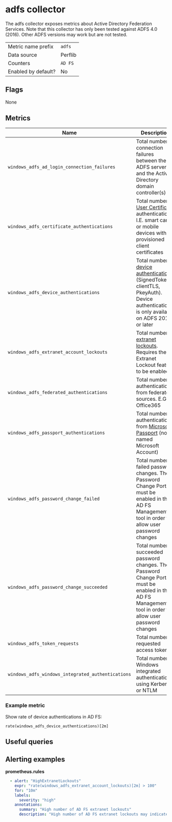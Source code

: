 # adfs collector

The adfs collector exposes metrics about Active Directory Federation Services. Note that this collector has only been tested against ADFS 4.0 (2016).
Other ADFS versions may work but are not tested.

|||
-|-
Metric name prefix  | `adfs`
Data source         | Perflib
Counters            | `AD FS`
Enabled by default? | No

## Flags

None

## Metrics

Name | Description | Type | Labels
-----|-------------|------|-------
`windows_adfs_ad_login_connection_failures` | Total number of connection failures between the ADFS server and the Active Directory domain controller(s) | counter | None
`windows_adfs_certificate_authentications` | Total number of [User Certificate](https://docs.microsoft.com/en-us/windows-server/identity/ad-fs/operations/configure-user-certificate-authentication) authentications. I.E. smart cards or mobile devices with provisioned client certificates | counter | None
`windows_adfs_device_authentications` | Total number of [device authentications](https://docs.microsoft.com/en-us/windows-server/identity/ad-fs/operations/device-authentication-controls-in-ad-fs) (SignedToken, clientTLS, PkeyAuth). Device authentication is only available on ADFS 2016 or later | counter | None
`windows_adfs_extranet_account_lockouts` | Total number of [extranet lockouts](https://docs.microsoft.com/en-us/windows-server/identity/ad-fs/operations/configure-ad-fs-extranet-smart-lockout-protection). Requires the Extranet Lockout feature to be enabled | counter | None
`windows_adfs_federated_authentications` | Total number of authentications from federated sources. E.G. Office365 | counter | None
`windows_adfs_passport_authentications` | Total number of authentications from [Microsoft Passport](https://en.wikipedia.org/wiki/Microsoft_account) (now named Microsoft Account) | counter | None
`windows_adfs_password_change_failed` | Total number of failed password changes. The Password Change Portal must be enabled in the AD FS Management tool in order to allow user password changes | counter | None
`windows_adfs_password_change_succeeded` | Total number of succeeded password changes. The Password Change Portal must be enabled in the AD FS Management tool in order to allow user password changes | counter | None
`windows_adfs_token_requests` | Total number of requested access tokens | counter | None
`windows_adfs_windows_integrated_authentications` | Total number of Windows integrated authentications using Kerberos or NTLM | counter | None

### Example metric
Show rate of device authentications in AD FS:
```
rate(windows_adfs_device_authentications)[2m]
```

## Useful queries

## Alerting examples
**prometheus.rules**
```yaml
  - alert: "HighExtranetLockouts"
    expr: "rate(windows_adfs_extranet_account_lockouts)[2m] > 100"
    for: "10m"
    labels:
      severity: "high"
    annotations:
      summary: "High number of AD FS extranet lockouts"
      description: "High number of AD FS extranet lockouts may indicate a password spray attack.\n Server: {{ $labels.instance }}\n Number of lockouts: {{ $value }}"
```
